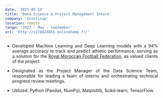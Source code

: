 ```yaml
---
date: '2021-05-19'
title: 'Data Science & Project Management Intern'
company: 'Intellcap'
location: remote
range: '2023 · May - September'
url: 'http://s278824855.onlinehome.fr/'
---
```


- <p align="justify">Developed Machine Learning and Deep Learning models with a 94% average accuracy to track and predict athletic performance, serving as a solution for the <a href="https://fr.wikipedia.org/wiki/F%C3%A9d%C3%A9ration_royale_marocaine_de_football" target="_blank">Royal Moroccan Football Federation</a>, as valued clients of the project.</p>

- <p align="justify">Designated as the Project Manager of the Data Science Team, responsible for leading a team of interns and
  orchestrating technical progress review meetings.</p>
- <p align="justify">Utilized: Python (Pandas, NumPy), Matplotlib, Scikit-learn, TensorFlow.</p>
